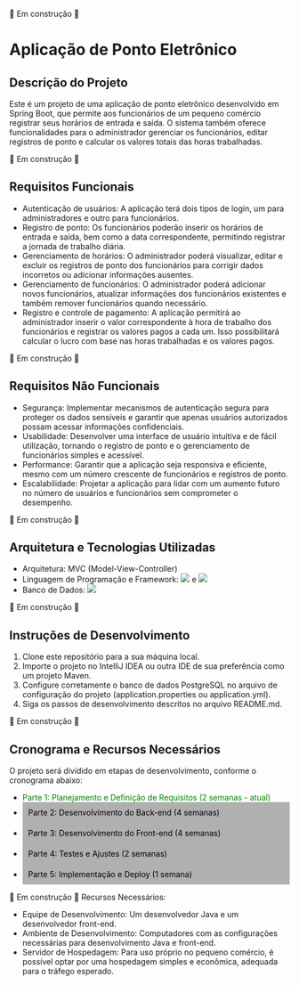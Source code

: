 🔨 Em construção 🔨

# Aplicação de Ponto Eletrônico

## Descrição do Projeto

Este é um projeto de uma aplicação de ponto eletrônico desenvolvido em Spring Boot, que permite aos funcionários de um pequeno comércio registrar seus horários de entrada e saída. O sistema também oferece funcionalidades para o administrador gerenciar os funcionários, editar registros de ponto e calcular os valores totais das horas trabalhadas.

🔨 Em construção 🔨

## Requisitos Funcionais

- Autenticação de usuários: A aplicação terá dois tipos de login, um para administradores e outro para funcionários.
- Registro de ponto: Os funcionários poderão inserir os horários de entrada e saída, bem como a data correspondente, permitindo registrar a jornada de trabalho diária.
- Gerenciamento de horários: O administrador poderá visualizar, editar e excluir os registros de ponto dos funcionários para corrigir dados incorretos ou adicionar informações ausentes.
- Gerenciamento de funcionários: O administrador poderá adicionar novos funcionários, atualizar informações dos funcionários existentes e também remover funcionários quando necessário.
- Registro e controle de pagamento: A aplicação permitirá ao administrador inserir o valor correspondente à hora de trabalho dos funcionários e registrar os valores pagos a cada um. Isso possibilitará calcular o lucro com base nas horas trabalhadas e os valores pagos.

🔨 Em construção 🔨
## Requisitos Não Funcionais

- Segurança: Implementar mecanismos de autenticação segura para proteger os dados sensíveis e garantir que apenas usuários autorizados possam acessar informações confidenciais.
- Usabilidade: Desenvolver uma interface de usuário intuitiva e de fácil utilização, tornando o registro de ponto e o gerenciamento de funcionários simples e acessível.
- Performance: Garantir que a aplicação seja responsiva e eficiente, mesmo com um número crescente de funcionários e registros de ponto.
- Escalabilidade: Projetar a aplicação para lidar com um aumento futuro no número de usuários e funcionários sem comprometer o desempenho.

🔨 Em construção 🔨

## Arquitetura e Tecnologias Utilizadas

- Arquitetura: MVC (Model-View-Controller)
- Linguagem de Programação e Framework: <img src="https://img.shields.io/badge/Java-ED8B00?style=for-the-badge&logo=openjdk&logoColor=white" /> e <img src="https://img.shields.io/badge/Spring-6DB33F?style=for-the-badge&logo=spring&logoColor=white" />
- Banco de Dados: <img src="https://img.shields.io/badge/PostgreSQL-316192?style=for-the-badge&logo=postgresql&logoColor=white" />

🔨 Em construção 🔨
## Instruções de Desenvolvimento

1. Clone este repositório para a sua máquina local.
2. Importe o projeto no IntelliJ IDEA ou outra IDE de sua preferência como um projeto Maven.
3. Configure corretamente o banco de dados PostgreSQL no arquivo de configuração do projeto (application.properties ou application.yml).
4. Siga os passos de desenvolvimento descritos no arquivo README.md.

🔨 Em construção 🔨

## Cronograma e Recursos Necessários

O projeto será dividido em etapas de desenvolvimento, conforme o cronograma abaixo:

- <div style="color: green;">Parte 1: Planejamento e Definição de Requisitos (2 semanas - atual)</div>
- <div style="background-color: #b0b0b0; padding: 10px; color: #000">Parte 2: Desenvolvimento do Back-end (4 semanas)</div>
- <div style="background-color: #b0b0b0; padding: 10px; color: #000">Parte 3: Desenvolvimento do Front-end (4 semanas)</div>
- <div style="background-color: #b0b0b0; padding: 10px; color: #000">Parte 4: Testes e Ajustes (2 semanas)</div>
- <div style="background-color: #b0b0b0; padding: 10px; color: #000">Parte 5: Implementação e Deploy (1 semana)</div>

🔨 Em construção 🔨
Recursos Necessários:

- Equipe de Desenvolvimento: Um desenvolvedor Java e um desenvolvedor front-end.
- Ambiente de Desenvolvimento: Computadores com as configurações necessárias para desenvolvimento Java e front-end.
- Servidor de Hospedagem: Para uso próprio no pequeno comércio, é possível optar por uma hospedagem simples e econômica, adequada para o tráfego esperado.
